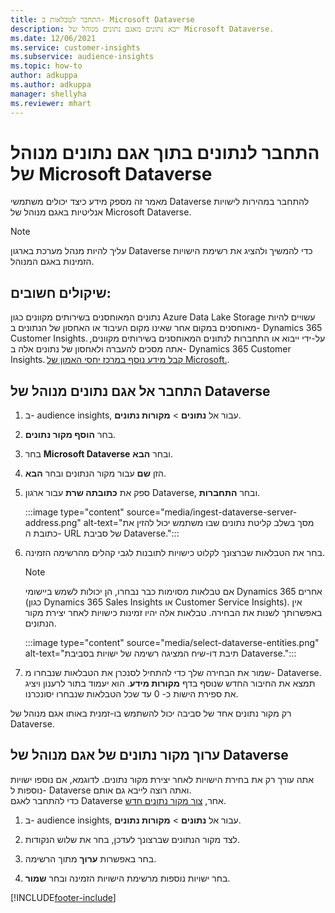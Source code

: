```yaml
---
title: התחבר לטבלאות ב- Microsoft Dataverse
description: ייבא נתונים מאגם נתונים מנוהל של Microsoft Dataverse.
ms.date: 12/06/2021
ms.service: customer-insights
ms.subservice: audience-insights
ms.topic: how-to
author: adkuppa
ms.author: adkuppa
manager: shellyha
ms.reviewer: mhart
---
```


# <a name="connect-to-data-in-a-microsoft-dataverse-managed-data-lake"></a>התחבר לנתונים בתוך אגם נתונים מנוהל של Microsoft Dataverse



מאמר זה מספק מידע כיצד יכולים משתמשי Dataverse להתחבר במהירות לישויות אנליטיות באגם מנוהל של Microsoft Dataverse. 

> [!NOTE]
> עליך להיות מנהל מערכת בארגון Dataverse כדי להמשיך ולהציג את רשימת הישויות הזמינות באגם המנוהל.

## <a name="important-considerations"></a>שיקולים חשובים:

נתונים המאוחסנים בשירותים מקוונים כגון Azure Data Lake Storage עשויים להיות מאוחסנים במקום אחר שאינו מקום העיבוד או האחסון של הנתונים ב- Dynamics 365 Customer Insights. על-ידי ייבוא או התחברות לנתונים המאוחסנים בשירותים מקוונים, אתה מסכים להעברה ולאחסון של נתונים אלה ב- Dynamics 365 Customer Insights. [קבל מידע נוסף במרכז יחסי האמון של Microsoft.](https://www.microsoft.com/trust-center).

## <a name="connect-to-a-dataverse-managed-lake"></a>התחבר אל אגם נתונים מנוהל של Dataverse

1. ב- audience insights, עבור אל **נתונים** > **מקורות נתונים**.

2. בחר **הוסף מקור נתונים**.

3. בחר **Microsoft Dataverse** ובחר **הבא**.

4. הזן **שם** עבור מקור הנתונים ובחר **הבא**. 

5. ספק את **כתובתה שרת** עבור ארגון Dataverse, ובחר **התחברות**.

   :::image type="content" source="media/ingest-dataverse-server-address.png" alt-text="מסך בשלב קליטת נתונים שבו משתמש יכול להזין את כתובת ה- URL של סביבת Dataverse.":::

6. בחר את הטבלאות שברצונך לקלוט כישויות לתובנות לגבי קהלים מהרשימה הזמינה.    

   > [!NOTE]
   > אם טבלאות מסוימות כבר נבחרו, הן יכולות לשמש ביישומי Dynamics 365 אחרים (כגון Dynamics 365 Sales Insights או Customer Service Insights). אין באפשרותך לשנות את הבחירה. טבלאות אלה יהיו זמינות כישויות לאחר יצירת מקור הנתונים.

   :::image type="content" source="media/select-dataverse-entities.png" alt-text="תיבת דו-שיח המציגה רשימה של ישויות בסביבת Dataverse.":::

7. שמור את הבחירה שלך כדי להתחיל לסנכרן את הטבלאות שנבחרו מ- Dataverse. תמצא את החיבור החדש שנוסף בדף **מקורות מידע**. הוא יעמוד בתור לרענון ויציג את ספירת הישות כ- 0 עד שכל הטבלאות שנבחרו יסונכרנו.

רק מקור נתונים אחד של סביבה יכול להשתמש בו-זמנית באותו אגם מנוהל של Dataverse.

## <a name="edit-a-dataverse-managed-lake-data-source"></a>ערוך מקור נתונים של אגם מנוהל של Dataverse

אתה עורך רק את בחירת הישויות לאחר יצירת מקור נתונים. לדוגמא, אם נוספו ישויות נוספות ל- Dataverse ואתה רוצה לייבא גם אותם.    
כדי להתחבר לאגם Dataverse אחר, [צור מקור נתונים חדש](#connect-to-a-dataverse-managed-lake).

1. ב- audience insights, עבור אל **נתונים** > **מקורות נתונים**.

2. לצד מקור הנתונים שברצונך לעדכן, בחר את שלוש הנקודות.

3. בחר באפשרות **ערוך** מתוך הרשימה.

4. בחר ישויות נוספות מרשימת הישויות הזמינה ובחר **שמור**.

[!INCLUDE[footer-include](../includes/footer-banner.md)]
